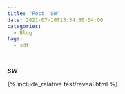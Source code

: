 ```yaml
---
title: "Post: SW"
date: 2021-07-10T15:34:30-04:00
categories:
  - Blog
tags:
  - sdf

---
```


***SW***

{% include_relative test/reveal.html %}


